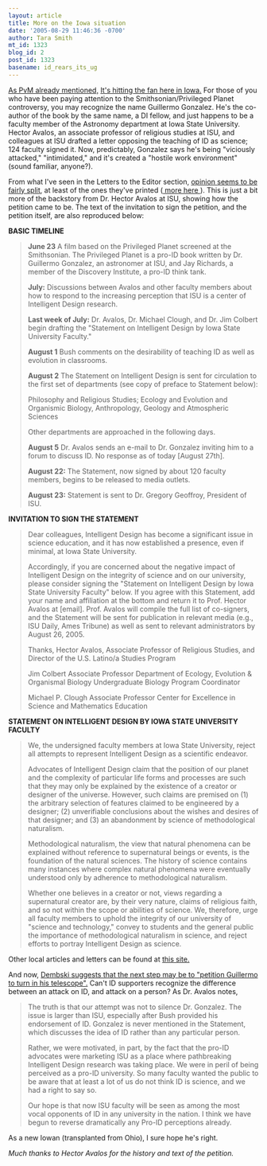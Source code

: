 ```yaml
---
layout: article
title: More on the Iowa situation
date: '2005-08-29 11:46:36 -0700'
author: Tara Smith
mt_id: 1323
blog_id: 2
post_id: 1323
basename: id_rears_its_ug
---
```

[As  PvM already mentioned,](http://www.pandasthumb.org/archives/2005/08/privileged_plan_6.html)  [It's hitting the fan here in Iowa.](http://dmregister.com/apps/pbcs.dll/article?AID=/20050826/NEWS02/508260394&amp;SearchID=73218542690686)  For those of you who have been paying attention to the Smithsonian/Privileged Planet controversy, you may recognize the name Guillermo Gonzalez.  He's the co-author of the book by the same name, a DI fellow, and just happens to be a faculty member of the Astronomy department at Iowa State University.   Hector Avalos, an associate professor of religious studies at ISU, and colleagues at ISU drafted a letter opposing the teaching of ID as science; 124 faculty signed it.  Now, predictably, Gonzalez says he's being "viciously attacked," "intimidated," and it's created a "hostile work environment"  (sound familiar, anyone?).  

From what I've seen in the Letters to the Editor section, [opinion seems to be fairly split](http://dmregister.com/apps/pbcs.dll/article?AID=/20050821/OPINION04/508210322&amp;SearchID=73218542690686), at least of the ones they've printed ([ more here ](http://www.desmoinesregister.com/apps/pbcs.dll/article?AID=/20050826/OPINION04/508260362/1035/archive)).  This is just a bit more of the backstory from Dr. Hector Avalos at ISU, showing how the petition came to be.  The text of the invitation to sign the petition, and the petition itself, are also reproduced below:

**BASIC TIMELINE**


> **June 23**
> A film based on the Privileged Planet screened at the Smithsonian. The Privileged Planet is a pro-ID book written by Dr. Guillermo Gonzalez, an astronomer at ISU, and Jay Richards, a member of the Discovery Institute, a pro-ID think tank.
> 
> **July:**
> Discussions between Avalos and other faculty members about how to respond to the  increasing perception that ISU is a center of Intelligent Design research.
> 
> **Last week of July:** 
> Dr.  Avalos, Dr. Michael Clough, and Dr. Jim Colbert begin drafting  the "Statement on Intelligent Design by Iowa State University Faculty."
> 
> **August 1**
> Bush comments on the desirability of teaching ID as well as evolution in classrooms.
> 
> **August 2**
> The Statement on Intelligent Design is sent for circulation to the first set of departments (see copy of preface to Statement below):
> 
> Philosophy and Religious Studies; 
> Ecology and Evolution and Organismic Biology, 
> Anthropology, 
> Geology and Atmospheric Sciences
> 
> Other departments are approached in the following days.
> 
> **August 5**
> Dr. Avalos sends an e-mail to Dr. Gonzalez inviting him to a forum to discuss ID.  No response as of today \[August 27th\].
> 
> **August 22:**
> The Statement, now signed by about 120 faculty members, begins to be released to media outlets.
> 
> **August 23:**
> Statement is sent to Dr. Gregory Geoffroy, President of ISU.

**INVITATION TO SIGN THE STATEMENT**

> Dear colleagues,
> Intelligent Design has become a significant issue in science education, and it has now established a presence, even if minimal, at Iowa State University.  
> 
> Accordingly, if you are concerned about the negative impact of Intelligent Design on the integrity of science and on our university, please consider signing the "Statement on Intelligent Design by Iowa State University Faculty" below.  If you agree with this Statement, add your name and affiliation at the bottom and return it to Prof. Hector Avalos at \[email\].  Prof. Avalos will compile the full list of co-signers, and the Statement will be sent for publication in relevant media (e.g., ISU Daily, Ames Tribune) as well as sent to relevant administrators by August 26, 2005.
> 
> Thanks,
> Hector Avalos,
> Associate Professor of Religious Studies, and
> Director of the U.S. Latino/a Studies Program
> 
> Jim Colbert
> Associate Professor
> Department of Ecology, Evolution & Organismal Biology
> Undergraduate Biology Program Coordinator
> 
> Michael P. Clough
> Associate Professor
> Center for Excellence in Science and Mathematics Education

**STATEMENT ON INTELLIGENT DESIGN BY IOWA STATE UNIVERSITY FACULTY**

> We, the undersigned faculty members at Iowa State University, reject all attempts to represent Intelligent Design as a scientific endeavor.
> 
> Advocates of Intelligent Design claim that the position of our planet and the complexity of particular life forms and processes are such that they may only be explained by the existence of a creator or designer of the universe. However, such claims are premised on (1) the arbitrary selection of features claimed to be engineered by a designer; (2) unverifiable conclusions about the wishes and desires of that designer; and (3) an abandonment by science of methodological naturalism.
> 
> Methodological naturalism, the view that natural phenomena can be explained without reference to supernatural beings or events, is the foundation of the natural sciences. The history of science contains many instances where complex natural phenomena were eventually understood only by adherence to methodological naturalism.
> 
> Whether one believes in a creator or not, views regarding a supernatural creator are, by their very nature, claims of religious faith, and so not within the scope or abilities of science. We, therefore, urge all faculty members to uphold the integrity of our university of "science and technology," convey to students and the general public the importance of methodological naturalism in science, and reject efforts to portray Intelligent Design as science.

Other local articles and letters can be found at [this site.](http://www.stuorg.iastate.edu/isuaas/)

And now, [Dembski suggests that the next step may be to "petition Guillermo to turn in his telescope".](http://www.uncommondescent.com/index.php/archives/272)  Can't ID supporters recognize the difference between an attack on ID, and attack on a person?  As Dr. Avalos notes,

> The truth is that our attempt was not to silence Dr. Gonzalez. The issue is larger than ISU, especially after Bush provided his endorsement of ID. Gonzalez is never mentioned in the Statement, which discusses the idea of ID rather than any particular person.
> 
> Rather, we were motivated, in part, by the fact that the pro-ID advocates were marketing ISU as a place where pathbreaking Intelligent Design research was taking place.  We were in peril of being perceived as a pro-ID university. So many faculty wanted the public to be aware that at least a lot of us do not think ID is science, and we had a right to say so.  
> 
> Our hope is that now ISU faculty will be seen as among the most vocal opponents of ID in any university in the nation.   I think we have begun to reverse dramatically any Pro-ID perceptions already.

As a new Iowan (transplanted from Ohio), I sure hope he's right. 

_Much thanks to Hector Avalos for the history and text of the petition._
